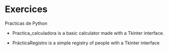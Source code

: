 # Exercices
Practicas de Python

- Practica_calculadora is a basic calculator made with a Tkinter interface.

- PrácticaRegistro is a simple registry of people with a Tkinter interface

